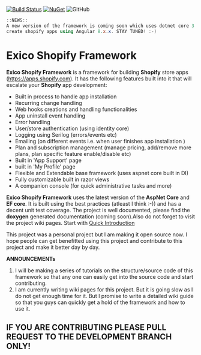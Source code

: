 [![Build Status](https://ishahrier.visualstudio.com/eXicoShopifyFramework/_apis/build/status/ExicoShopifyFramework-%20Release%20(master)%20Branch)](https://ishahrier.visualstudio.com/eXicoShopifyFramework/_build/latest?definitionId=7) 
[![NuGet](https://img.shields.io/nuget/v/Exico.Shopify.Web.Core.svg)](https://badge.fury.io/nu/Exico.Shopify.Web.Core)
![GitHub](https://img.shields.io/github/license/mashape/apistatus.svg)

``` powershell
::NEWS::
A new version of the framework is coming soon which uses dotnet core 3.0 also in that new version of the framework you can
create shopify apps using Angular 8.x.x. STAY TUNED! :-)

```

# Exico Shopify Framework

**Exico Shopify Framework** is a framework for building **Shopify** store apps (https://apps.shopify.com). It has the following features built into it that will escalate your **Shopify** app development:

- Built in process to handle app installation
- Recurring change handling
- Web hooks creations and handling functionalities
- App uninstall event handling
- Error handling
- User/store authentication (using identity core)
- Logging using Serilog (errors/events etc)
- Emailing (on different events i.e. when user finishes app installation  )
- Plan and subscription management (manage pricing, add/remove more plans, plan specific feature enable/disable etc)
- Built in 'App Support' page
- built in 'My Profile' page
- Flexible and Extendable base framework (uses aspnet core built in DI)
- Fully customizable built in razor views
- A companion console (for quick administrative tasks and more)

**Exico Shopify Framework** uses the latest version of the **AspNet Core** and **EF core**. It is built using the best practices (atleast I think :-)) and has a decent unit test coverage. The project is well documented, please find the **doxygen** generated documentation (coming soon).Also do not forget to visit the project wiki pages. Start with [Quick Introduction]( https://github.com/ishahrier/ExicoShopifyFramework/wiki/**Quick-Introduction**)

This project was a personal project but I am making it open source now. I hope people can get benefitted using this project and contribute to this project and make it better day by day.


**ANNOUNCEMENTs** 

1. I will be making a series of tutorials on the structure/source code of this framework so that any one can easily get into the source code and start contributing.
2. I am currently writing wiki pages for this project. But it is going slow as I do not get enough time for it. But I promise to write a detailed wiki guide so that you guys can quickly get a hold of the framework and how to use it.

## IF YOU ARE CONTRIBUTING PLEASE PULL REQUEST TO THE DEVELOPMENT BRANCH ONLY!
